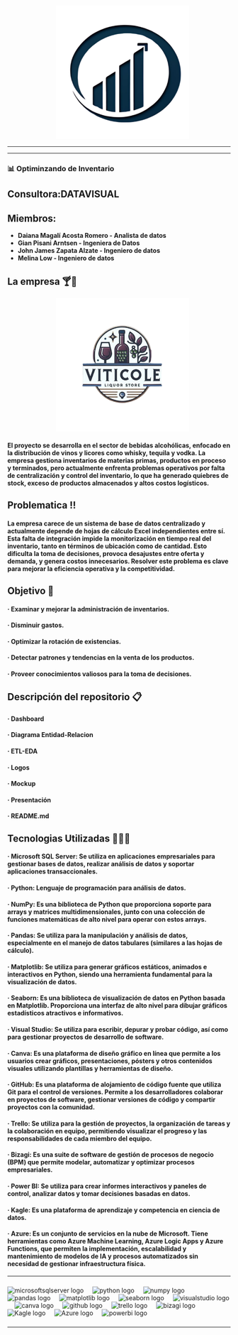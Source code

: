 <p align="center">
    <img src="https://github.com/Acosta-Magali/Proyecto-Final-Viticole/blob/main/Logos/LOGO%20DATAVISUAL.png" alt="Logo Datavisual" width="300" height="300">
</p>

_________________________________________________________________________________________________________________________

---

### 📊 Optiminzando de Inventario

## Consultora:DATAVISUAL

## Miembros: 

* **Daiana Magalí Acosta Romero - Analista de datos**
* **Gian Pisani Arntsen - Ingeniera de Datos**
* **John James Zapata Alzate - Ingeniero de datos**
* **Melina Low - Ingeniero de datos**

## La empresa 🍸🍾
<p align="center">
    <img src="https://github.com/Acosta-Magali/Proyecto-Final-Viticole/blob/main/Logos/LOGO%20VITICOLE.png" alt="Logo Viticole" width="300" height="300">
</p>

#### El proyecto se desarrolla en el sector de bebidas alcohólicas, enfocado en la distribución de vinos y licores como whisky, tequila y vodka. La empresa gestiona inventarios de materias primas, productos en proceso y terminados, pero actualmente enfrenta problemas operativos por falta de centralización y control del inventario, lo que ha generado quiebres de stock, exceso de productos almacenados y altos costos logísticos.

## Problematica ‼️

#### La empresa carece de un sistema de base de datos centralizado y actualmente depende de hojas de cálculo Excel independientes entre sí. Esta falta de integración impide la monitorización en tiempo real del inventario, tanto en términos de ubicación como de cantidad. Esto dificulta la toma de decisiones, provoca desajustes entre oferta y demanda, y genera costos innecesarios. Resolver este problema es clave para mejorar la eficiencia operativa y la competitividad.

## Objetivo 🎯

#### · Examinar y mejorar la administración de inventarios.
#### · Disminuir gastos.
#### · Optimizar la rotación de existencias.
#### · Detectar patrones y tendencias en la venta de los productos.
#### · Proveer conocimientos valiosos para la toma de decisiones.

## Descripción del repositorio 📋

#### · Dashboard
#### · Diagrama Entidad-Relacion
#### · ETL-EDA
#### · Logos
#### · Mockup
#### · Presentación
#### · README.md

## Tecnologias Utilizadas 👨🏻‍💻

#### · Microsoft SQL Server: Se utiliza en aplicaciones empresariales para gestionar bases de datos, realizar análisis de datos y soportar aplicaciones transaccionales.
#### · Python: Lenguaje de programación para análisis de datos.
#### · NumPy: Es una biblioteca de Python que proporciona soporte para arrays y matrices multidimensionales, junto con una colección de funciones matemáticas de alto nivel para operar con estos arrays.
#### · Pandas: Se utiliza para la manipulación y análisis de datos, especialmente en el manejo de datos tabulares (similares a las hojas de cálculo).
#### · Matplotlib: Se utiliza para generar gráficos estáticos, animados e interactivos en Python, siendo una herramienta fundamental para la visualización de datos.
#### · Seaborn: Es una biblioteca de visualización de datos en Python basada en Matplotlib. Proporciona una interfaz de alto nivel para dibujar gráficos estadísticos atractivos e informativos.
#### · Visual Studio: Se utiliza para escribir, depurar y probar código, así como para gestionar proyectos de desarrollo de software.
#### · Canva: Es una plataforma de diseño gráfico en línea que permite a los usuarios crear gráficos, presentaciones, pósters y otros contenidos visuales utilizando plantillas y herramientas de diseño.
#### · GitHub: Es una plataforma de alojamiento de código fuente que utiliza Git para el control de versiones. Permite a los desarrolladores colaborar en proyectos de software, gestionar versiones de código y compartir proyectos con la comunidad.
#### · Trello: Se utiliza para la gestión de proyectos, la organización de tareas y la colaboración en equipo, permitiendo visualizar el progreso y las responsabilidades de cada miembro del equipo.
#### · Bizagi: Es una suite de software de gestión de procesos de negocio (BPM) que permite modelar, automatizar y optimizar procesos empresariales.
#### · Power BI: Se utiliza para crear informes interactivos y paneles de control, analizar datos y tomar decisiones basadas en datos.
#### · Kagle: Es una plataforma de aprendizaje y competencia en ciencia de datos.
#### · Azure: Es un conjunto de servicios en la nube de Microsoft. Tiene herramientas como Azure Machine Learning, Azure Logic Apps y Azure Functions, que permiten la implementación, escalabilidad y mantenimiento de modelos de IA y procesos automatizados sin necesidad de gestionar infraestructura física.

_________________________________________________________________________________________________________________________
###

<div align="left">
  <img src="https://cdn.jsdelivr.net/gh/devicons/devicon/icons/microsoftsqlserver/microsoftsqlserver-plain.svg" height="40" alt="microsoftsqlserver logo"  />
  <img width="12" />
  <img src="https://cdn.jsdelivr.net/gh/devicons/devicon/icons/python/python-original.svg" height="40" alt="python logo"  />
  <img width="12" />
  <img src="https://cdn.jsdelivr.net/gh/devicons/devicon/icons/numpy/numpy-original.svg" height="40" alt="numpy logo"  />
  <img width="12" />
  <img src="https://cdn.jsdelivr.net/gh/devicons/devicon/icons/pandas/pandas-original.svg" height="40" alt="pandas logo"  />
  <img width="12" />
  <img src="https://www.phidgets.com/education/wp-content/uploads/2021/04/Matplotlib_icon.png" height="40" alt="matplotlib logo"  />
  <img width="12" />
  <img src="https://how.dev/api/edpresso/shot/5096396179374080/image/5300591913336832" height="40" alt="seaborn logo"  />
  <img width="12" />
  <img src="https://cdn.jsdelivr.net/gh/devicons/devicon/icons/visualstudio/visualstudio-plain.svg" height="40" alt="visualstudio logo"  />
  <img width="12" />
  <img src="https://cdn.jsdelivr.net/gh/devicons/devicon/icons/canva/canva-original.svg" height="40" alt="canva logo"  />
  <img width="12" />
  <img src="https://cdn0.iconfinder.com/data/icons/shift-logotypes/32/Github-512.png" height="40" alt="github logo"  />
  <img width="12" />
  <img src="https://cdn.jsdelivr.net/gh/devicons/devicon/icons/trello/trello-plain.svg" height="40" alt="trello logo"  />
  <img width="12" />
  <img src="https://www.baixesoft.com/wp-content/uploads/2017/06/Bizagi-Modeler-icone.png" height="40" alt="bizagi logo"  />
  <img width="12" />
  <img src="https://www.kaggle.com/static/images/logos/kaggle-logo-transparent-300.png" height="40" alt="Kagle logo"  />
  <img width="12" />
  <img src="https://logos-world.net/wp-content/uploads/2021/03/Azure-Logo-2020-present.png" height="40" alt="Azure logo"  />
 <img width="12" />
  <img src="https://1000logos.net/wp-content/uploads/2022/12/Power-BI-Logo-2013.png" height="40" alt="powerbi logo"  />
</div>
</div>

###
_________________________________________________________________________________________________________________________
